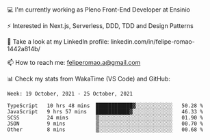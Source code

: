 💻 I'm currently working as Pleno Front-End Developer at Ensinio

⚡ Interested in Next.js, Serverless, DDD, TDD and Design Patterns

👥 Take a look at my LinkedIn profile: linkedin.com/in/felipe-romao-1442a814b/

📫 How to reach me: feliperomao.a@gmail.com

📊 Check my stats from WakaTime (VS Code) and GitHub:

<!--START_SECTION:waka-->
```text
Week: 19 October, 2021 - 25 October, 2021

TypeScript   10 hrs 48 mins  ████████████▓░░░░░░░░░░░░   50.28 % 
JavaScript   9 hrs 57 mins   ███████████▓░░░░░░░░░░░░░   46.33 % 
SCSS         24 mins         ▒░░░░░░░░░░░░░░░░░░░░░░░░   01.90 % 
JSON         9 mins          ▒░░░░░░░░░░░░░░░░░░░░░░░░   00.70 % 
Other        8 mins          ▒░░░░░░░░░░░░░░░░░░░░░░░░   00.68 % 
```
<!--END_SECTION:waka-->
